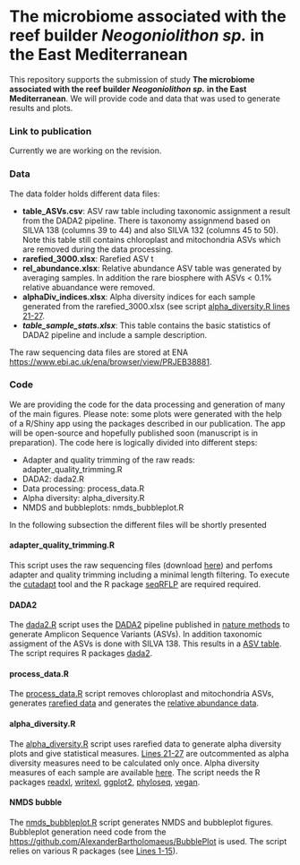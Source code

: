 # The microbiome associated with the reef builder *Neogoniolithon sp.* in the East Mediterranean

This repository supports the submission of study **The microbiome associated with the reef builder** ***Neogoniolithon sp.*** **in the East Mediterranean**. We will provide code and data that was used to generate results and plots.

### Link to publication

Currently we are working on the revision.

### Data

The data folder holds different data files:

* **table_ASVs.csv**: ASV raw table including taxonomic assignment a result from the DADA2 pipeline. There is taxonomy assignmend based on SILVA 138 (columns 39 to 44) and also SILVA 132 (columns 45 to 50). Note this table still contains chloroplast and mitochondria ASVs which are removed during the data processing. 
* **rarefied_3000.xlsx**: Rarefied ASV t 
* **rel_abundance.xlsx**: Relative abundance ASV table was generated by averaging samples. In addition the rare biosphere with ASVs < 0.1% relative abuandance were removed. 
* **alphaDiv_indices.xlsx**: Alpha diversity indices for each sample generated from the rarefied_3000.xlsx (see script [alpha_diversity.R lines 21-27](https://github.com/AlexanderBartholomaeus/ReefBuilderMicrobiome/blob/main/alpha_diversity.R#L21-L27). 
* ***table_sample_stats.xlsx***: This table contains the basic statistics of DADA2 pipeline and include a sample description.

The raw sequencing data files are stored at ENA  https://www.ebi.ac.uk/ena/browser/view/PRJEB38881.

### Code

We are providing the code for the data processing and generation of many of the main figures. Please note: some plots were generated with the help of a R/Shiny app using the packages described in our publication. The app will be open-source and hopefully published soon (manuscript is in preparation). The code here is logically divided into different steps:

* Adapter and quality trimming of the raw reads: adapter_quality_trimming.R
* DADA2: dada2.R
* Data processing: process_data.R
* Alpha diversity: alpha_diversity.R
* NMDS and bubbleplots: nmds_bubbleplot.R

In the following subsection the different files will be shortly presented

#### adapter_quality_trimming.R

This script uses the raw sequencing files (download [here](https://www.ebi.ac.uk/ena/browser/view/PRJEB38881)) and perfoms adapter and quality trimming including a minimal length filtering. To execute the [cutadapt](https://cutadapt.readthedocs.io/en/stable/) tool and the R package [seqRFLP](https://github.com/helixcn/seqRFLP) are required required.

#### DADA2

The [dada2.R](https://github.com/AlexanderBartholomaeus/ReefBuilderMicrobiome/blob/main/dada2.R) script uses the [DADA2](https://benjjneb.github.io/dada2/index.html) pipeline published in [nature methods](https://www.nature.com/articles/nmeth.3869) to generate Amplicon Sequence Variants (ASVs). In addition taxonomic assigment of the ASVs is done with SILVA 138. This results in a [ASV table](https://github.com/AlexanderBartholomaeus/ReefBuilderMicrobiome/blob/main/data/table_ASV.csv). The script requires R packages [dada2](https://benjjneb.github.io/dada2/dada-installation.html).

#### process_data.R

The [process_data.R](https://github.com/AlexanderBartholomaeus/ReefBuilderMicrobiome/blob/main/process_data.R) script removes chloroplast and mitochondria ASVs, generates [rarefied data](https://github.com/AlexanderBartholomaeus/ReefBuilderMicrobiome/blob/main/data/rarefied_3000.xlsx) and generates the [relative abundance data](https://github.com/AlexanderBartholomaeus/ReefBuilderMicrobiome/blob/main/data/rel_abundance.xlsx). 


#### alpha_diversity.R

The [alpha_diversity.R](https://github.com/AlexanderBartholomaeus/ReefBuilderMicrobiome/blob/main/alpha_diversity.R) script uses rarefied data to generate alpha diversity plots and give statistical measures. [Lines 21-27](https://github.com/AlexanderBartholomaeus/ReefBuilderMicrobiome/blob/main/alpha_diversity.R#L21-L27) are outcommented as alpha diversity measures need to be calculated only once. Alpha diversity measures of each sample are available [here](https://github.com/AlexanderBartholomaeus/ReefBuilderMicrobiome/blob/main/data/alphaDiv_indices.xlsx). The script needs the R packages [readxl](https://readxl.tidyverse.org/), [writexl](https://github.com/ropensci/writexl), [ggplot2](https://ggplot2.tidyverse.org/), [phyloseq](https://joey711.github.io/phyloseq/), [vegan](https://github.com/vegandevs/vegan).

#### NMDS bubble

The [nmds_bubbleplot.R](https://github.com/AlexanderBartholomaeus/ReefBuilderMicrobiome/blob/main/nmds_bubbleplot.R) script generates NMDS and bubbleplot figures. Bubbleplot generation need code from the https://github.com/AlexanderBartholomaeus/BubblePlot is used. The script relies on various R packages (see [Lines 1-15](https://github.com/AlexanderBartholomaeus/ReefBuilderMicrobiome/blob/main/nmds_bubbleplot.R#L1-L15)).
